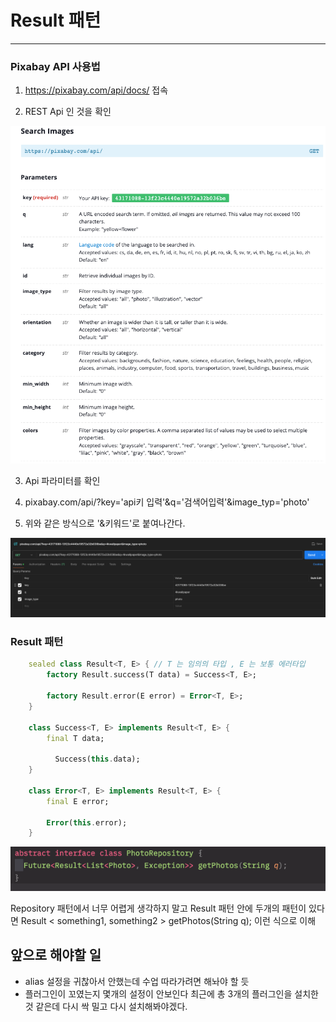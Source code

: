 # Result 패턴
<hr>

### Pixabay API 사용법

1. https://pixabay.com/api/docs/ 접속

2. REST Api 인 것을 확인

![img_1.png](img_1.png)

3. Api 파라미터를 확인

4. pixabay.com/api/?key='api키 입력'&q='검색어입력'&image_typ='photo'

5. 위와 같은 방식으로 '&키워드'로 붙여나간다.

![img_2.png](img_2.png)

### Result 패턴

```dart
    sealed class Result<T, E> { // T 는 임의의 타입 , E 는 보통 에러타입
        factory Result.success(T data) = Success<T, E>;

        factory Result.error(E error) = Error<T, E>;
    }

    class Success<T, E> implements Result<T, E> {
        final T data;

          Success(this.data);
    }

    class Error<T, E> implements Result<T, E> {
        final E error;

        Error(this.error);
    }
```

![img_3.png](img_3.png)

Repository 패턴에서 너무 어렵게 생각하지 말고 Result 패턴 안에 두개의 패턴이 있다면
Result < something1, something2 > getPhotos(String q);
이런 식으로 이해

## 앞으로 해야할 일

- alias 설정을 귀찮아서 안했는데 수업 따라가려면 해놔야 할 듯
- 플러그인이 꼬였는지 몇개의 설정이 안보인다 최근에 총 3개의 플러그인을 설치한 것 같은데 다시 싹 밀고 다시 설치해봐야겠다.